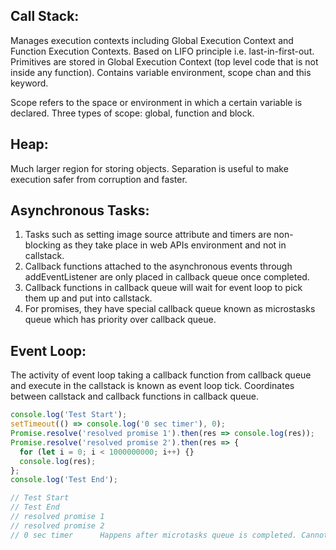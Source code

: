 ## Call Stack:
Manages execution contexts including Global Execution Context and Function Execution Contexts. Based on LIFO principle i.e. last-in-first-out. Primitives are stored in
Global Execution Context (top level code that is not inside any function). Contains variable environment, scope chan and this keyword.

Scope refers to the space or environment in which a certain variable is declared. Three types of scope: global, function and block.

## Heap:
Much larger region for storing objects. Separation is useful to make execution safer from corruption and faster.

## Asynchronous Tasks:
1) Tasks such as setting image source attribute and timers are non-blocking as they take place in web APIs environment and not in callstack.
2) Callback functions attached to the asynchronous events through addEventListener are only placed in callback queue once completed.
3) Callback functions in callback queue will wait for event loop to pick them up and put into callstack. 
4) For promises, they have special callback queue known as microstasks queue which has priority over callback queue.

## Event Loop:
The activity of event loop taking a callback function from callback queue and execute in the callstack is known as event loop tick. Coordinates between callstack and callback functions in callback queue. 
```javascript
console.log('Test Start');
setTimeout(() => console.log('0 sec timer'), 0);
Promise.resolve('resolved promise 1').then(res => console.log(res));
Promise.resolve('resolved promise 2').then(res => {
  for (let i = 0; i < 1000000000; i++) {}
  console.log(res);
};
console.log('Test End');

// Test Start
// Test End
// resolved promise 1
// resolved promise 2
// 0 sec timer      Happens after microtasks queue is completed. Cannot do high precision tasks with Javascript timers.
```

